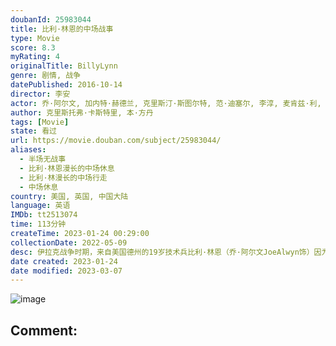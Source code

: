 ```yaml
---
doubanId: 25983044
title: 比利·林恩的中场战事
type: Movie
score: 8.3
myRating: 4
originalTitle: BillyLynn
genre: 剧情, 战争
datePublished: 2016-10-14
director: 李安
actor: 乔·阿尔文, 加内特·赫德兰, 克里斯汀·斯图尔特, 范·迪塞尔, 李淳, 麦肯兹·利, 史蒂夫·马丁, 克里斯·塔克, 本·普拉特, 阿图罗·卡斯特罗, 亚斯特罗, 博·纳普, 伊斯梅尔·克鲁斯·科尔多瓦, 巴尼·哈里斯, 布鲁斯·麦金农, 迪尔德丽·罗夫乔, 劳拉·兰迪, 艾伦·丹尼尔, 兰迪·冈萨雷斯, 蒂姆·布雷克·尼尔森, 杰克·蒂格, 吉纳维芙亚当斯, 乔顿卡尔文, 瑞奇·缪斯, 克莱尔·布朗森, 杰伊·彼得森, 法耶尔·阿尔, 克里斯托弗·马修·库克, 波·米切尔, 凯利·皮克勒
author: 克里斯托弗·卡斯特里, 本·方丹
tags: [Movie]
state: 看过
url: https://movie.douban.com/subject/25983044/
aliases:
  - 半场无战事
  - 比利·林恩漫长的中场休息
  - 比利·林漫长的中场行走
  - 中场休息
country: 美国, 英国, 中国大陆
language: 英语
IMDb: tt2513074
time: 113分钟
createTime: 2023-01-24 00:29:00
collectionDate: 2022-05-09
desc: 伊拉克战争时期，来自美国德州的19岁技术兵比利·林恩（乔·阿尔文JoeAlwyn饰）因为一段偶然拍摄的视频而家喻户晓。那是一次规模不大却激烈非常的遭遇战，战斗中林恩所在的B班班长（范·迪塞尔V...
date created: 2023-01-24
date modified: 2023-03-07
---
```


![image](p2391542403.jpg)

Comment:
---
